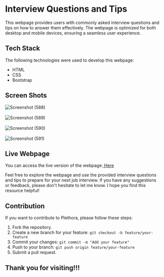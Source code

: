 # Interview Questions and Tips

This webpage provides users with commonly asked interview questions and tips on how to answer them effectively. The webpage is optimized for both desktop and mobile devices, ensuring a seamless user experience.

## Tech Stack

The following technologies were used to develop this webpage:

- HTML
- CSS
- Bootstrap

## Screen Shots
![Screenshot (588)](https://github.com/Zenith-17/DesiQnA_InterviewExperiences_Page/assets/99113156/ddcfbd51-cb4b-4909-b395-c261da0e0ec8)
<br><br>
![Screenshot (589)](https://github.com/Zenith-17/DesiQnA_InterviewExperiences_Page/assets/99113156/07684c7f-66d2-47c6-a99d-50c3c1b197d2)
<br><br>
![Screenshot (590)](https://github.com/Zenith-17/DesiQnA_InterviewExperiences_Page/assets/99113156/38e0b67d-6fff-438f-a6cc-05f3daf690ac)
<br><br>
![Screenshot (591)](https://github.com/Zenith-17/DesiQnA_InterviewExperiences_Page/assets/99113156/06d84bf0-c7a2-42da-a1bb-3f787d2ac818)

## Live Webpage

You can access the live version of the webpage:<a href="https://tinyurl.com/2yjmceom"> Here</a>

Feel free to explore the webpage and use the provided interview questions and tips to prepare for your next job interview. If you have any suggestions or feedback, please don't hesitate to let me know. I hope you find this resource helpful!

<h2>Contribution</h2>
<p>If you want to contribute to Plethora, please follow these steps:</p>
<ol>
  <li>Fork the repository.</li>
  <li>Create a new branch for your feature: <code>git checkout -b feature/your-feature</code></li>
  <li>Commit your changes: <code>git commit -m "Add your feature"</code></li>
  <li>Push to your branch: <code>git push origin feature/your-feature</code></li>
  <li>Submit a pull request.</li>
</ol>

<h2>Thank you for visiting!!!</h2>

